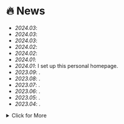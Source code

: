 # 🔥 News
- *2024.03*: 
- *2024.03*: 
- *2024.03*: 
- *2024.02*: 
- *2024.02*: 
- *2024.01*: 
- *2024.01*: I set up this personal homepage.
- *2023.09*: .
- *2023.08*: .
- *2023.07*: .
- *2023.06*: .
- *2023.05*: .
- *2023.04*: .
<details>
<summary markdown="span">Click for More</summary>
<ul>
<li> <i>2022.06</i>:  One paper is accepted in my dream. </li>
</ul>
</details>
